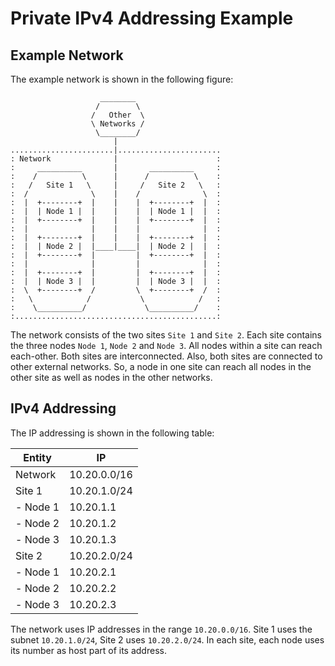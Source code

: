 # Private IPv4 Addressing Example

## Example Network

The example network is shown in the following figure:

```
                    ________
                   /        \
                  /   Other  \
                  \ Networks /
                   \________/
                       |
.......................|.......................
: Network              |                      :
:     __________       |       __________     :
:    /          \      |      /          \    :
:   /   Site 1   \     |     /   Site 2   \   :
:  /              \    |    /              \  :
:  |  +--------+  |    |    |  +--------+  |  :
:  |  | Node 1 |  |    |    |  | Node 1 |  |  :
:  |  +--------+  |    |    |  +--------+  |  :
:  |              |    |    |              |  :
:  |  +--------+  |    |    |  +--------+  |  :
:  |  | Node 2 |  |____|____|  | Node 2 |  |  :
:  |  +--------+  |         |  +--------+  |  :
:  |              |         |              |  :
:  |  +--------+  |         |  +--------+  |  :
:  |  | Node 3 |  |         |  | Node 3 |  |  :
:  \  +--------+  /         \  +--------+  /  :
:   \            /           \            /   :
:    \__________/             \__________/    :
:.............................................:
```

The network consists of the two sites `Site 1` and `Site 2`. Each site contains
the three nodes `Node 1`, `Node 2` and `Node 3`. All nodes within a site can
reach each-other. Both sites are interconnected. Also, both sites are connected
to other external networks. So, a node in one site can reach all nodes in the
other site as well as nodes in the other networks.

## IPv4 Addressing

The IP addressing is shown in the following table:

| Entity   | IP           |
|----------|--------------|
| Network  | 10.20.0.0/16 |
| Site 1   | 10.20.1.0/24 |
| - Node 1 | 10.20.1.1    |
| - Node 2 | 10.20.1.2    |
| - Node 3 | 10.20.1.3    |
| Site 2   | 10.20.2.0/24 |
| - Node 1 | 10.20.2.1    |
| - Node 2 | 10.20.2.2    |
| - Node 3 | 10.20.2.3    |

The network uses IP addresses in the range `10.20.0.0/16`. Site 1 uses the
subnet `10.20.1.0/24`, Site 2 uses `10.20.2.0/24`. In each site, each node uses
its number as host part of its address.
